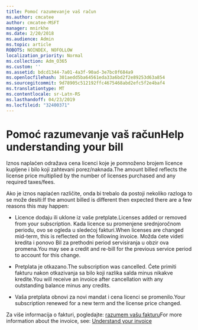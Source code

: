 ```yaml
---
title: Pomoć razumevanje vaš račun
ms.author: cmcatee
author: cmcatee-MSFT
manager: mnirkhe
ms.date: 2/20/2018
ms.audience: Admin
ms.topic: article
ROBOTS: NOINDEX, NOFOLLOW
localization_priority: Normal
ms.collection: Adm_O365
ms.custom: ''
ms.assetid: bdcd1344-7a01-4a3f-90ad-3e7bc0f684a9
ms.openlocfilehash: 301aedd5ba64561eda33a6bd2f2e89253d63a854
ms.sourcegitcommit: 9d78905c512192ffc4675468abd2efc5f2e4baf4
ms.translationtype: MT
ms.contentlocale: sr-Latn-RS
ms.lasthandoff: 04/23/2019
ms.locfileid: "32400371"
---
```

# <a name="help-understanding-your-bill"></a><span data-ttu-id="d8368-102">Pomoć razumevanje vaš račun</span><span class="sxs-lookup"><span data-stu-id="d8368-102">Help understanding your bill</span></span>

<span data-ttu-id="d8368-103">Iznos naplaćen odražava cena licenci koje je pomnoženo brojem licence kupljene i bilo koji zahtevani porez/naknada.</span><span class="sxs-lookup"><span data-stu-id="d8368-103">The amount billed reflects the license price multiplied by the number of licenses purchased and any required taxes/fees.</span></span>
  
<span data-ttu-id="d8368-104">Ako je iznos naplaćen različite, onda bi trebalo da postoji nekoliko razloga to se može desiti:</span><span class="sxs-lookup"><span data-stu-id="d8368-104">If the amount billed is different then expected there are a few reasons this may happen:</span></span>
  
- <span data-ttu-id="d8368-105">Licence dodaju ili uklone iz vaše pretplate.</span><span class="sxs-lookup"><span data-stu-id="d8368-105">Licenses added or removed from your subscription.</span></span> <span data-ttu-id="d8368-106">Kada licence su promenjene srednjoročnom periodu, ovo se ogleda u sledećoj fakturi.</span><span class="sxs-lookup"><span data-stu-id="d8368-106">When licenses are changed mid-term, this is reflected on the following invoice.</span></span> <span data-ttu-id="d8368-107">Možda ćete videti kredita i ponovo Bil za prethodni period servisiranja u obzir ova promena.</span><span class="sxs-lookup"><span data-stu-id="d8368-107">You may see a credit and re-bill for the previous service period to account for this change.</span></span>
    
- <span data-ttu-id="d8368-108">Pretplata je otkazano.</span><span class="sxs-lookup"><span data-stu-id="d8368-108">The subscription was cancelled.</span></span> <span data-ttu-id="d8368-109">Ćete primiti fakturu nakon otkazivanja sa bilo koji razlika salda minus nikakve kredite.</span><span class="sxs-lookup"><span data-stu-id="d8368-109">You will receive an invoice after cancellation with any outstanding balance minus any credits.</span></span>
    
- <span data-ttu-id="d8368-110">Vaša pretplata obnovi za novi mandat i cena licenci se promenilo.</span><span class="sxs-lookup"><span data-stu-id="d8368-110">Your subscription renewed for a new term and the license price changed.</span></span>
    
<span data-ttu-id="d8368-111">Za više informacija o fakturi, pogledajte: [razumem vašu fakturu](https://support.office.com/article/0724b428-fb59-4962-8c37-6674166d7507)</span><span class="sxs-lookup"><span data-stu-id="d8368-111">For more information about the invoice, see: [Understand your invoice](https://support.office.com/article/0724b428-fb59-4962-8c37-6674166d7507)</span></span>
  

